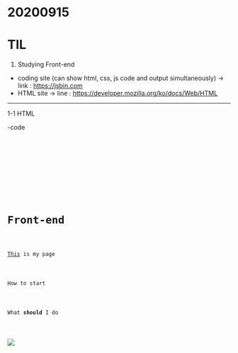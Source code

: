 # 20200915
# TIL

1. Studying Front-end 
- coding site (can show html, css, js code and output simultaneously)
  -> link : https://jsbin.com
- HTML site 
  -> line : https://developer.mozilla.org/ko/docs/Web/HTML

*****************

1-1 HTML

  -code
  
<pre>
<code>

    <html>
    <head>
      <meta charset="utf-8">
      <meta name="viewport" content="width=device-width">
      <title>JS Bin</title>
    </head>
    <body>
      <h1>Front-end</h1>
      <p><a href= "https://www.naver.com/">This</a> is my page</p>
      <p>How to start</p>
      <p>What <strong>should</strong> I do</p>
      <p><img src = "www.naver.com.png">
    </body>
  
    </html>
</pre>
</code>
